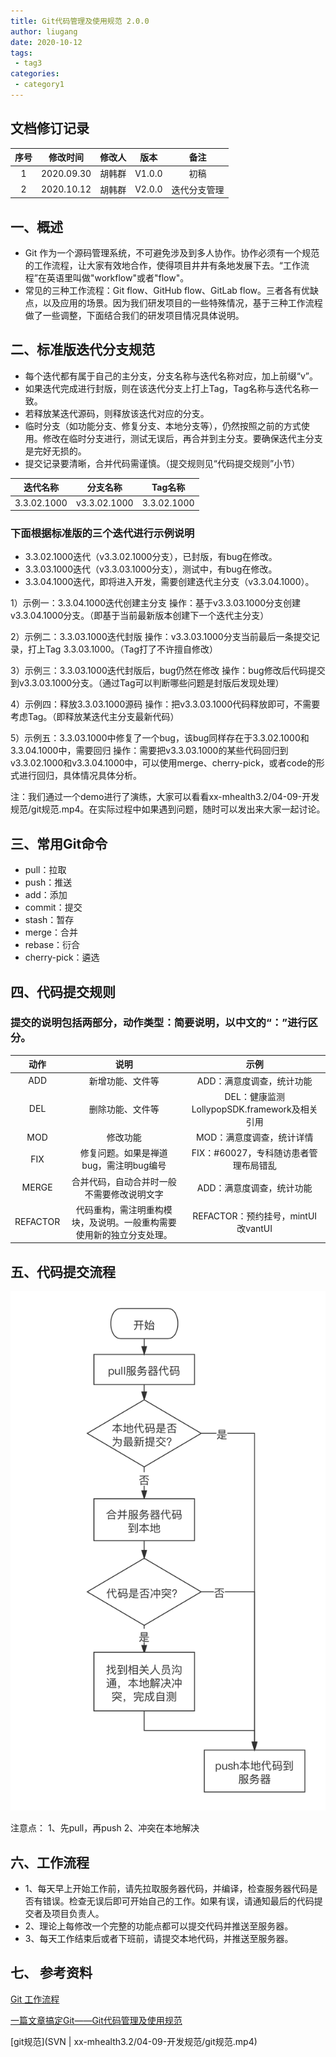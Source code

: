 ```yaml
---
title: Git代码管理及使用规范 2.0.0
author: liugang
date: 2020-10-12
tags:
 - tag3
categories:
 - category1
---
```


## 文档修订记录
| 序号 |  修改时间  | 修改人 |  版本  |     备注     |
|:----:|:----------:|:------:|:------:|:------------:|
|  1   | 2020.09.30 | 胡韩群 | V1.0.0 |     初稿     |
|  2   | 2020.10.12 | 胡韩群 | V2.0.0 | 迭代分支管理 |

## 一、概述
* Git 作为一个源码管理系统，不可避免涉及到多人协作。协作必须有一个规范的工作流程，让大家有效地合作，使得项目井井有条地发展下去。“工作流程”在英语里叫做"workflow"或者"flow"。
* 常见的三种工作流程：Git flow、GitHub flow、GitLab flow。三者各有优缺点，以及应用的场景。因为我们研发项目的一些特殊情况，基于三种工作流程做了一些调整，下面结合我们的研发项目情况具体说明。

## 二、标准版迭代分支规范
* 每个迭代都有属于自己的主分支，分支名称与迭代名称对应，加上前缀“v”。
* 如果迭代完成进行封版，则在该迭代分支上打上Tag，Tag名称与迭代名称一致。
* 若释放某迭代源码，则释放该迭代对应的分支。
* 临时分支（如功能分支、修复分支、本地分支等），仍然按照之前的方式使用。修改在临时分支进行，测试无误后，再合并到主分支。要确保迭代主分支是完好无损的。
* 提交记录要清晰，合并代码需谨慎。（提交规则见“代码提交规则”小节）

|  迭代名称   |   分支名称   |   Tag名称   |
|:-----------:|:------------:|:-----------:|
| 3.3.02.1000 | v3.3.02.1000 | 3.3.02.1000 |

### 下面根据标准版的三个迭代进行示例说明

* 3.3.02.1000迭代（v3.3.02.1000分支），已封版，有bug在修改。
* 3.3.03.1000迭代（v3.3.03.1000分支），测试中，有bug在修改。
* 3.3.04.1000迭代，即将进入开发，需要创建迭代主分支（v3.3.04.1000）。

1）示例一：3.3.04.1000迭代创建主分支
操作：基于v3.3.03.1000分支创建v3.3.04.1000分支。（即基于当前最新版本创建下一个迭代主分支）

2）示例二：3.3.03.1000迭代封版
操作：v3.3.03.1000分支当前最后一条提交记录，打上Tag 3.3.03.1000。（Tag打了不许擅自修改）

3）示例三：3.3.03.1000迭代封版后，bug仍然在修改
操作：bug修改后代码提交到v3.3.03.1000分支。（通过Tag可以判断哪些问题是封版后发现处理）

4）示例四：释放3.3.03.1000源码
操作：把v3.3.03.1000代码释放即可，不需要考虑Tag。（即释放某迭代主分支最新代码）

5）示例五：3.3.03.1000中修复了一个bug，该bug同样存在于3.3.02.1000和3.3.04.1000中，需要回归
操作：需要把v3.3.03.1000的某些代码回归到v3.3.02.1000和v3.3.04.1000中，可以使用merge、cherry-pick，或者code的形式进行回归，具体情况具体分析。

注：我们通过一个demo进行了演练，大家可以看看xx-mhealth3.2/04-09-开发规范/git规范.mp4。在实际过程中如果遇到问题，随时可以发出来大家一起讨论。

## 三、常用Git命令

* pull：拉取
* push：推送
* add：添加
* commit：提交
* stash：暂存
* merge：合并
* rebase：衍合
* cherry-pick：遴选

## 四、代码提交规则

 ### 提交的说明包括两部分，动作类型：简要说明，以中文的“：”进行区分。

|   动作   |                                 说明                                 |                     示例                     |
|:--------:|:--------------------------------------------------------------------:|:--------------------------------------------:|
|   ADD    |                           新增功能、文件等                           |          ADD：满意度调查，统计功能           |
|   DEL    |                           删除功能、文件等                           | DEL：健康监测LollypopSDK.framework及相关引用 |
|   MOD    |                               修改功能                               |          MOD：满意度调查，统计详情           |
|   FIX    |                修复问题。如果是禅道bug，需注明bug编号                |    FIX：#60027，专科随访患者管理布局错乱     |
|  MERGE   |              合并代码，自动合并时一般不需要修改说明文字              |          ADD：满意度调查，统计功能           |
| REFACTOR | 代码重构，需注明重构模块，及说明。一般重构需要使用新的独立分支处理。 |      REFACTOR：预约挂号，mintUI改vantUI      |


## 五、代码提交流程
![Image text](../assets/images/index/git.png)

注意点：
1、先pull，再push
2、冲突在本地解决


## 六、工作流程
* 1、每天早上开始工作前，请先拉取服务器代码，并编译，检查服务器代码是否有错误。检查无误后即可开始自己的工作。如果有误，请通知最后的代码提交者及项目负责人。
* 2、理论上每修改一个完整的功能点都可以提交代码并推送至服务器。
* 3、每天工作结束后或者下班前，请提交本地代码，并推送至服务器。

## 七、 参考资料

[Git 工作流程](https://www.ruanyifeng.com/blog/2015/12/git-workflow.html)

[一篇文章搞定Git——Git代码管理及使用规范](https://blog.csdn.net/weixin_42092278/article/details/90448721)

[git规范](SVN | xx-mhealth3.2/04-09-开发规范/git规范.mp4)
